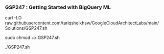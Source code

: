 ### GSP247 :  Getting Started with BigQuery ML 


curl -LO raw.githubusercontent.com/tariqsheikhsw/GoogleCloudArchitectLabs/main/Solutions/GSP247.sh

sudo chmod +x GSP247.sh

./GSP247.sh
